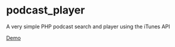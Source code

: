 # podcast_player
A very simple PHP podcast search and player using the iTunes API

[Demo](https://pocketbarista.uk/pod/)
